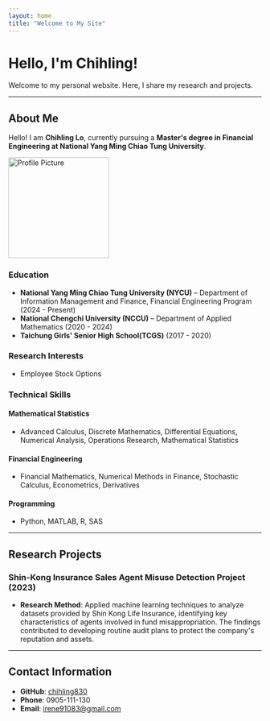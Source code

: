 ```yaml
---
layout: home
title: "Welcome to My Site"
---
```


# Hello, I'm Chihling!

Welcome to my personal website. Here, I share my research and projects.

---

## About Me

Hello! I am **Chihling Lo**, currently pursuing a **Master's degree in Financial Engineering at National Yang Ming Chiao Tung University**.

<img src="https://github.com/user-attachments/assets/a3ace08f-0d22-497f-8e94-94d1ab3244f5" alt="Profile Picture" width="200">


### Education
- **National Yang Ming Chiao Tung University (NYCU)** – Department of Information Management and Finance, Financial Engineering Program (2024 - Present)
- **National Chengchi University (NCCU)** – Department of Applied Mathematics (2020 - 2024)
- **Taichung Girls' Senior High School(TCGS)** (2017 - 2020)

### Research Interests
- Employee Stock Options

### Technical Skills
#### Mathematical Statistics
- Advanced Calculus, Discrete Mathematics, Differential Equations, Numerical Analysis, Operations Research, Mathematical Statistics

#### Financial Engineering
- Financial Mathematics, Numerical Methods in Finance, Stochastic Calculus, Econometrics, Derivatives

#### Programming
- Python, MATLAB, R, SAS

---

## Research Projects
### Shin-Kong Insurance Sales Agent Misuse Detection Project (2023)
- **Research Method**: Applied machine learning techniques to analyze datasets provided by Shin Kong Life Insurance, identifying key characteristics of agents involved in fund misappropriation. The findings contributed to developing routine audit plans to protect the company's reputation and assets.

---

## Contact Information
- **GitHub**: [chihling830](https://github.com/chihling830)
- **Phone**: 0905-111-130
- **Email**: [irene91083@gmail.com](mailto:irene91083@gmail.com)
